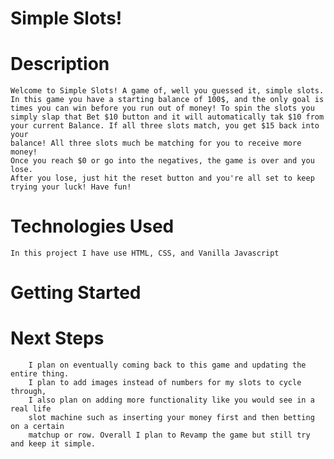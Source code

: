 #                             Simple Slots!


#                              Description

    Welcome to Simple Slots! A game of, well you guessed it, simple slots.
    In this game you have a starting balance of 100$, and the only goal is 
    times you can win before you run out of money! To spin the slots you
    simply slap that Bet $10 button and it will automatically tak $10 from 
    your current Balance. If all three slots match, you get $15 back into your
    balance! All three slots much be matching for you to receive more money!
    Once you reach $0 or go into the negatives, the game is over and you lose.
    After you lose, just hit the reset button and you're all set to keep 
    trying your luck! Have fun! 


#                               Technologies Used

    In this project I have use HTML, CSS, and Vanilla Javascript



#                                Getting Started
    







#                                   Next Steps
        I plan on eventually coming back to this game and updating the entire thing.
        I plan to add images instead of numbers for my slots to cycle through, 
        I also plan on adding more functionality like you would see in a real life 
        slot machine such as inserting your money first and then betting on a certain 
        matchup or row. Overall I plan to Revamp the game but still try and keep it simple.
